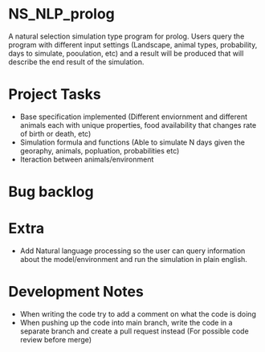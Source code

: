 # NS_NLP_prolog

A natural selection simulation type program for prolog. Users query the program with different input settings (Landscape, animal types, probability, days to simulate, pooulation, etc) and a result will be produced that will describe the end result of the simulation.

# Project Tasks
- Base specification implemented (Different enviornment and different animals each with unique properties, food availability that changes rate of birth or death, etc)
- Simulation formula and functions (Able to simulate N days given the georaphy, animals, popluation, probabilities etc)
- Iteraction between animals/environment

# Bug backlog

# Extra
- Add Natural language processing so the user can query information about the model/environment and run the simulation in plain english.

# Development Notes
- When writing the code try to add a comment on what the code is doing
- When pushing up the code into main branch, write the code in a separate branch and create a pull request instead (For possible code review before merge)

